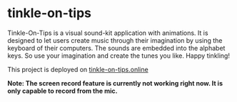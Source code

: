 # tinkle-on-tips
Tinkle-On-Tips is a visual sound-kit application with animations. It is designed to let users create music
through their imagination by using the keyboard of their computers. The sounds are embedded into the 
alphabet keys. So use your imagination and create the tunes you like. Happy tinkling!

This project is deployed on [tinkle-on-tips.online](www.tinkle-on-tips.online)

**Note: The screen record feature is currently not working right now. It is only capable to record from the mic.**
